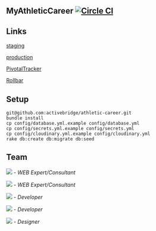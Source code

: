 MyAthleticCareer [![Circle CI](https://circleci.com/gh/activebridge/athletic-career.svg?style=svg&circle-token=26614b014f5eeb27ae7accf9d6e2e03c2c675828)](https://circleci.com/gh/activebridge/athletic-career)
-

Links
-

[staging](http://staging.athletic-career.com)

[production](http://my.athletic-career.com)

[PivotalTracker](https://www.pivotaltracker.com/n/projects/1670389)

[Rollbar](https://rollbar.com/oleg-voloshyn/athletic-career/)

Setup
-

    git@github.com:activebridge/athletic-career.git
    bundle install
    cp config/database.yml.example config/database.yml
    cp config/secrets.yml.example config/secrets.yml
    cp config/cloudinary.yml.example config/cloudinary.yml
    rake db:create db:migrate db:seed

Team
-

[![](https://avatars2.githubusercontent.com/u/483482?v=3&s=72)](https://github.com/galulex) - _WEB Expert/Consultant_

[![](https://avatars2.githubusercontent.com/u/4018552?v=3&s=72)](https://github.com/NaumenkoSergiy) - _WEB Expert/Сonsultant_

[![](https://avatars2.githubusercontent.com/u/2426901?v=3&s=72)](https://github.com/oleg-voloshyn) - _Developer_

[![](https://avatars2.githubusercontent.com/u/13198711?v=3&s=72)](https://github.com/TupickiyV) - _Developer_

[![](https://avatars2.githubusercontent.com/u/20640455?v=3&s=72)](https://github.com/lizhen-hrytsai) - _Designer_
